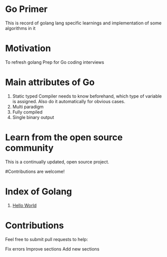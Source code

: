 # Go Primer
This is record of golang lang specific learnings and implementation of some algorithms in it

# Motivation
To refresh golang
Prep for Go coding interviews

# Main attributes of Go
1. Static typed 
   Compiler needs to know beforehand, which type of variable is assigned. Also do it automatically for obvious cases.
3. Multi paradigm
4. Fully compiled
5. Single binary output

# Learn from the open source community
This is a continually updated, open source project.

#Contributions are welcome!

# Index of Golang
1. [Hello World](https://github.com/skypank/Go/blob/main/src/hello_world.go)



# Contributions 

Feel free to submit pull requests to help:

Fix errors
Improve sections
Add new sections

